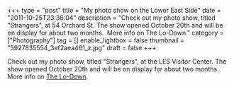 +++
type = "post"
title = "My photo show on the Lower East Side"
date = "2011-10-25T23:36:04"
description = "Check out my photo show, titled \"Strangers\", at 54 Orchard St. The show opened October 20th and will be on display for about two months.&#160; More info on The Lo-Down."
category = ["Photography"]
tag = []
enable_lightbox = false
thumbnail = "5927835554_3ef2aea461_z.jpg"
draft = false
+++

<p>Check out my photo show, titled "Strangers", at the LES Visitor Center. The
show opened October 20th and will be on display for about two months. 
More info on <a href="http://www.thelodownny.com/leslog/2011/10/the-lo-down-presents-strangers-an-exhibit-by-a-jesse-jiryu-davis.html">The
Lo-Down</a>.</p>
<p><a href="http://www.flickr.com/photos/emptysquare/5883621544/in/set-72157627172320196/lightbox/"><img style="display:block; margin-left:auto; margin-right:auto;" src="5927835554_3ef2aea461_z.jpg" title="" /></a></p>
